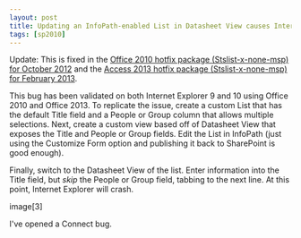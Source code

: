 ```yaml
---
layout: post
title: Updating an InfoPath-enabled List in Datasheet View causes Internet Explorer to Crash
tags: [sp2010]
---
```


Update: This is fixed in the [Office 2010 hotfix package (Stslist-x-none-msp) for October 2012](http://support.microsoft.com/kb/2760390) and the [Access 2013 hotfix package (Stslist-x-none-msp) for February 2013](http://support.microsoft.com/kb/2760341).

This bug has been validated on both Internet Explorer 9 and 10 using Office 2010 and Office 2013.  To replicate the issue, create a custom List that has the default Title field and a People or Group column that allows multiple selections.  Next, create a custom view based off of Datasheet View that exposes the Title and People or Group fields. Edit the List in InfoPath (just using the Customize Form option and publishing it back to SharePoint is good enough).

Finally, switch to the Datasheet View of the list.  Enter information into the Title field, but _skip_ the People or Group field, tabbing to the next line.  At this point, Internet Explorer will crash.

image[3]

I've opened a Connect bug.